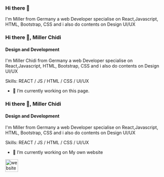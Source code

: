 ### Hi there 👋

I'm Miller from Germany a web Developer specialise on React,Javascript, HTML, Bootstrap, CSS and i also do contents on Design UI/UX

### Hi there 👋, Miller Chidi
#### Design and Development
I'm Miller Chidi from Germany a web Developer specialise on React,Javascript, HTML, Bootstrap, CSS and i also do contents on Design UI/UX

Skills:  REACT / JS / HTML / CSS / UI/UX

- 🔭 I’m currently working on this page. 

### Hi there 👋, Miller Chidi
#### Design and Development
I'm Miller from Germany a web Developer specialise on React,Javascript, HTML, Bootstrap, CSS and i also do contents on Design UI/UX

Skills:  REACT / JS / HTML / CSS / UI/UX

- 🔭 I’m currently working on My own  website 


[<img src='https://cdn.jsdelivr.net/npm/simple-icons@3.0.1/icons/icloud.svg' alt='website' height='40'>](https://millerchidi.netlify.app)  
